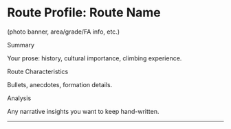 

# Route Profile: Route Name

(photo banner, area/grade/FA info, etc.)

Summary

Your prose: history, cultural importance, climbing experience.

Route Characteristics

Bullets, anecdotes, formation details.

Analysis

Any narrative insights you want to keep hand-written.

---

<!-- AUTO:METRICS:START -->
<!-- AUTO:METRICS:END -->

<!-- AUTO:SEASONALITY:START -->
<!-- AUTO:SEASONALITY:END -->

<!-- AUTO:TOP_CLIMBERS:START -->
<!-- AUTO:TOP_CLIMBERS:END -->